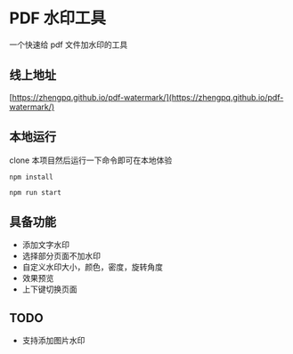 # PDF 水印工具

一个快速给 pdf 文件加水印的工具

## 线上地址

[https://zhengpq.github.io/pdf-watermark/](https://zhengpq.github.io/pdf-watermark/)

## 本地运行

clone 本项目然后运行一下命令即可在本地体验

```
npm install

npm run start
```

## 具备功能

- 添加文字水印
- 选择部分页面不加水印
- 自定义水印大小，颜色，密度，旋转角度
- 效果预览
- 上下键切换页面

## TODO

- 支持添加图片水印
